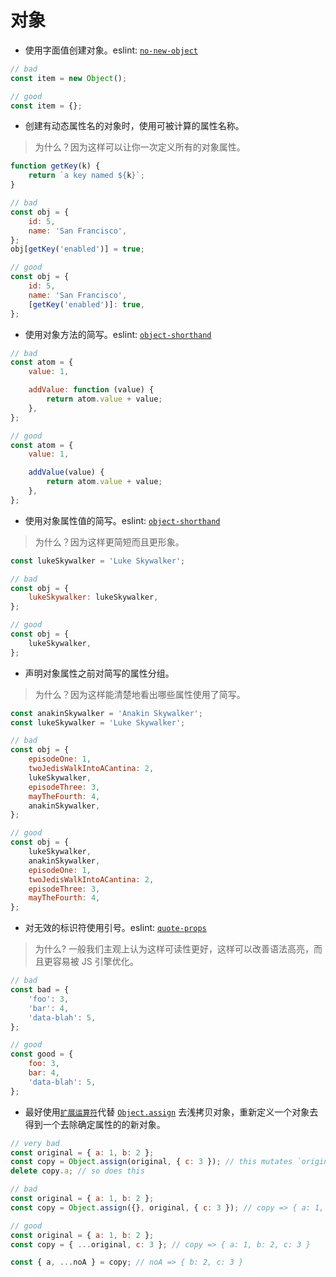 # 对象

- 使用字面值创建对象。eslint: [`no-new-object`](http://eslint.cn/docs/rules/no-new-object)

```javascript
// bad
const item = new Object();

// good
const item = {};
```

- 创建有动态属性名的对象时，使用可被计算的属性名称。

> 为什么？因为这样可以让你一次定义所有的对象属性。

```javascript
function getKey(k) {
    return `a key named ${k}`;
}

// bad
const obj = {
    id: 5,
    name: 'San Francisco',
};
obj[getKey('enabled')] = true;

// good
const obj = {
    id: 5,
    name: 'San Francisco',
    [getKey('enabled')]: true,
};
```

- 使用对象方法的简写。eslint: [`object-shorthand`](http://eslint.cn/docs/rules/object-shorthand)

```javascript
// bad
const atom = {
    value: 1,

    addValue: function (value) {
        return atom.value + value;
    },
};

// good
const atom = {
    value: 1,

    addValue(value) {
        return atom.value + value;
    },
};
```

- 使用对象属性值的简写。eslint: [`object-shorthand`](http://eslint.cn/docs/rules/object-shorthand)

> 为什么？因为这样更简短而且更形象。

```javascript
const lukeSkywalker = 'Luke Skywalker';

// bad
const obj = {
    lukeSkywalker: lukeSkywalker,
};

// good
const obj = {
    lukeSkywalker,
};
```

- 声明对象属性之前对简写的属性分组。

> 为什么？因为这样能清楚地看出哪些属性使用了简写。

```javascript
const anakinSkywalker = 'Anakin Skywalker';
const lukeSkywalker = 'Luke Skywalker';

// bad
const obj = {
    episodeOne: 1,
    twoJedisWalkIntoACantina: 2,
    lukeSkywalker,
    episodeThree: 3,
    mayTheFourth: 4,
    anakinSkywalker,
};

// good
const obj = {
    lukeSkywalker,
    anakinSkywalker,
    episodeOne: 1,
    twoJedisWalkIntoACantina: 2,
    episodeThree: 3,
    mayTheFourth: 4,
};
```

- 对无效的标识符使用引号。eslint: [`quote-props`](http://eslint.cn/docs/rules/quote-props)

> 为什么? 一般我们主观上认为这样可读性更好，这样可以改善语法高亮，而且更容易被 JS 引擎优化。

```javascript
// bad
const bad = {
    'foo': 3,
    'bar': 4,
    'data-blah': 5,
};

// good
const good = {
    foo: 3,
    bar: 4,
    'data-blah': 5,
};
```

- 最好使用[`扩展运算符`](https://developer.mozilla.org/en-US/docs/Web/JavaScript/Reference/Operators/Spread_operator)代替 [`Object.assign`](https://developer.mozilla.org/en/docs/Web/JavaScript/Reference/Global_Objects/Object/assign) 去浅拷贝对象，重新定义一个对象去得到一个去除确定属性的的新对象。

```javascript
// very bad
const original = { a: 1, b: 2 };
const copy = Object.assign(original, { c: 3 }); // this mutates `original` ಠ_ಠ
delete copy.a; // so does this

// bad
const original = { a: 1, b: 2 };
const copy = Object.assign({}, original, { c: 3 }); // copy => { a: 1, b: 2, c: 3 }

// good
const original = { a: 1, b: 2 };
const copy = { ...original, c: 3 }; // copy => { a: 1, b: 2, c: 3 }

const { a, ...noA } = copy; // noA => { b: 2, c: 3 }
```
